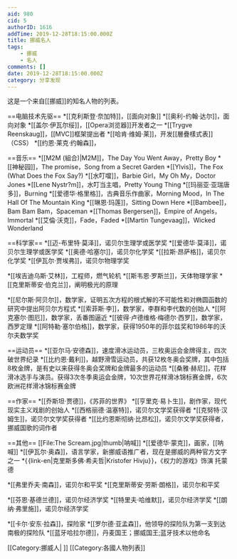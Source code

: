 ```yaml
---
aid: 980
cid: 5
authorID: 1616
addTime: 2019-12-28T18:15:00.000Z
title: 挪威名人
tags:
    - 挪威
    - 名人
comments: []
date: 2019-12-28T18:15:00.000Z
category: 分享发现
---
```


这是一个来自\[\[挪威\]\]的知名人物的列表。

\==电脑技术先驱== \*\[\[克利斯登·奈加特\]\]，\[\[面向对象\]\] \*\[\[奥利-约翰·达尔\]\]，面向对象 \*\[\[盖尔·伊瓦尔绥\]\]，\[\[Opera浏览器\]\]开发者之一 \*\[\[Trygve Reenskaug\]\]，\[\[MVC\]\]框架提出者 \*\[\[哈肯·维姆·莱\]\]，开发\[\[層疊樣式表\]\]（CSS） \*\[\[约恩·莱克·约翰森\]\]，

\==音乐== \*\[\[M2M (組合)|M2M\]\]，The Day You Went Away，Pretty Boy \*\[\[神秘园\]\]，The promise，Song from a Secret Garden \*\[\[Ylvis\]\]，The Fox (What Does the Fox Say?) \*\[\[水叮噹\]\]，Barbie Girl，My Oh My，Doctor Jones \*\[\[Lene Nystr?m\]\]，水叮当主唱，Pretty Young Thing \*\[\[玛丽亚·亚瑞唐多\]\]，Burning \*\[\[爱德华·格里格\]\]，古典音乐作曲家，Morning Mood，In The Hall Of The Mountain King \*\[\[琳恩·玛莲\]\]，Sitting Down Here \*\[\[Bambee\]\]，Bam Bam Bam，Spaceman \*\[\[Thomas Bergersen\]\]，Empire of Angels，Immortal \*\[\[艾倫·沃克\]\]，Fade，Faded \*\[\[Martin Tungevaag\]\]，Wicked Wonderland

\==科学家== \*\[\[迈-布里特·莫泽\]\]，诺贝尔生理学或医学奖 \*\[\[爱德华·莫泽\]\]，诺贝尔生理学或医学奖 \*\[\[奥德·哈塞尔\]\]，诺贝尔化学奖 \*\[\[拉斯·昂萨格\]\]，诺贝尔化学奖 \*\[\[伊瓦尔·贾埃弗\]\]，诺贝尔物理学奖

\*\[\[埃吉迪乌斯·艾林\]\]，工程师，燃气轮机 \*\[\[斯韦恩·罗斯兰\]\]，天体物理学家 \*\[\[克里斯蒂安·伯克兰\]\]，阐明极光的原理

\*\[\[尼尔斯·阿贝尔\]\]，数学家，证明五次方程的根式解的不可能性和对椭圆函数的研究中提出阿贝尔方程式 \*\[\[索菲斯·李\]\]，数学家，李群和李代数的创始人 \*\[\[阿克塞尔·图厄\]\]，数学家，丢番图逼近 \*\[\[彼得·卢德维格·梅德尔·西罗\]\]，数学家，西罗定理 \*\[\[阿特勒·塞尔伯格\]\]，数学家，获得1950年的菲尔兹奖和1986年的沃尔夫数学奖

\==运动员== \*\[\[亚尔马·安德森\]\]，速度滑冰运动员，三枚奥运会金牌得主，四次破世界纪录 \*\[\[比约恩·戴利\]\]，越野滑雪运动员，共获12枚冬奥会奖牌，其中包括8枚金牌，是有史以来获得冬奥会奖牌和金牌最多的运动员 \*\[\[桑雅·赫尼\]\]，花样滑冰选手与演员。获得3次冬季奥运会金牌，10次世界花样滑冰锦标赛金牌，6次欧洲花样滑冰锦标赛金牌

\==作家== \*\[\[乔斯坦·贾德\]\]，《苏菲的世界》 \*\[\[亨里克·易卜生\]\]，剧作家，现代现实主义戏剧的创始人 \*\[\[西格丽德·温塞特\]\]，诺贝尔文学奖获得者 \*\[\[克努特·汉姆生\]\]，诺贝尔文学奖获得者 \*\[\[比约恩斯彻纳·比昂松\]\]，诺贝尔文学奖获得者，挪威国歌的词作者

\==其他== \[\[File:The Scream.jpg|thumb|呐喊\]\] \*\[\[爱德华·蒙克\]\]，画家，\[\[呐喊\]\] \*\[\[伊瓦尔·奥森\]\]，语言学家，新挪威语推广者，现在是挪威的两种官方文字之一 \*{ {link-en|克里斯多佛·希夫哲|Kristofer Hivju} }，《权力的游戏》饰演 托蒙德

\*\[\[弗里乔夫·南森\]\]，诺贝尔和平奖 \*\[\[克里斯蒂安·劳斯·朗格\]\]，诺贝尔和平奖

\*\[\[芬恩·基德兰德\]\]，诺贝尔经济学奖 \*\[\[特里夫·哈维默\]\]，诺贝尔经济学奖 \*\[\[朗纳·弗里施\]\]，诺贝尔经济学奖

\*\[\[卡尔·安东·拉森\]\]，探险家 \*\[\[罗尔德·亚孟森\]\]，他领导的探险队为第一支到达南极的探险队 \*\[\[蓝牙哈拉尔德\]\]，丹麦国王；挪威国王;蓝牙技术以他命名

\[\[Category:挪威人| \]\] \[\[Category:各國人物列表\]\]
